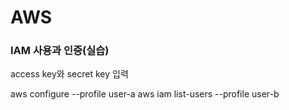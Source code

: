 # AWS

### IAM 사용과 인증(실습)
access key와 secret key 입력

aws configure --profile user-a
aws iam list-users --profile user-b
